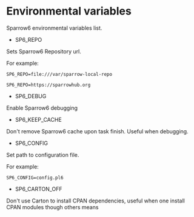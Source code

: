 # Environmental variables

Sparrow6 environmental variables list.

- SP6_REPO 

Sets Sparrow6 Repository url.

For example:

    SP6_REPO=file:///var/sparrow-local-repo

    SP6_REPO=https://sparrowhub.org

- SP6_DEBUG

Enable Sparrow6 debugging

- SP6_KEEP_CACHE

Don't remove Sparrow6 cache upon task finish. Useful when  debugging.

- SP6_CONFIG

Set path to configuration file.

For example:

    SP6_CONFIG=config.pl6


- SP6_CARTON_OFF

Don't use Carton to install CPAN dependencies, useful when one
install CPAN modules though others means


